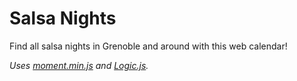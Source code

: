 # Salsa Nights
Find all salsa nights in Grenoble and around with this web calendar!

_Uses [moment.min.js](https://gist.github.com/Jason-Cooke/4cf3dac4bcf0b427c04909e5295ff937) and [Logic.js](https://github.com/shd101wyy/logic.js)._
